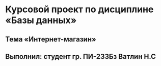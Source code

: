 # Курсовой проект по дисциплине «Базы данных»
## Тема «Интернет-магазин»
## Выполнил: студент гр. ПИ-233Бз Ватлин Н.С
